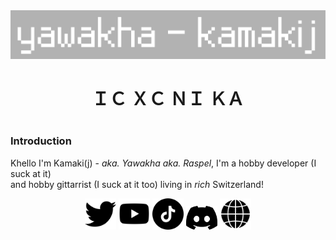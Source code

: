 <div align="center">
  <img src="./logo.png" width="600px"></img>
</div>
<h1 align="center">ＩＣ ＸＣ ＮＩ ＫＡ<h1>

### **Introduction**
Khello I'm Kamaki(j) - *aka. Yawakha aka. Raspel*, I'm a hobby developer (I suck at it)<br>
and hobby gittarrist (I suck at it too) living in *rich* Switzerland!

<div align="center">
<a href=""><img src="./twitter-schwarze-form.png" width="50px"></img></a>
<a href=""><img src="./youtube.png" width="50px"></img></a>
<a href=""><img src="./tick-tack.png" width="50px"></img></a>
<a href=""><img src="./discord.png" width="50px"></img></a>
<a href=""><img src="./browser.png" width="50px"></img></a>
</div>
